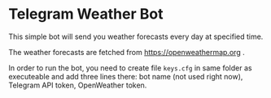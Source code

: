 # Telegram Weather Bot

This simple bot will send you weather forecasts every day at specified time.

The weather forecasts are fetched from https://openweathermap.org .

In order to run the bot, you need to create file `keys.cfg` in same folder as executeable and add three lines there: bot name (not used right now), Telegram API token, OpenWeather token.

